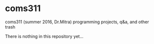# coms311
coms311 (summer 2016, Dr.Mitra) programming projects, q&amp;a, and other trash

There is nothing in this repository yet...
